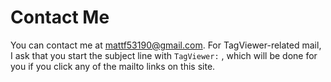# Contact Me

You can contact me at [mattf53190@gmail.com](mailto:mattf53190@gmail.com?subject=TagViewer:+). For TagViewer-related mail, I ask that you start the subject line with `TagViewer:`  , which will be done for you if you click any of the mailto links on this site.

